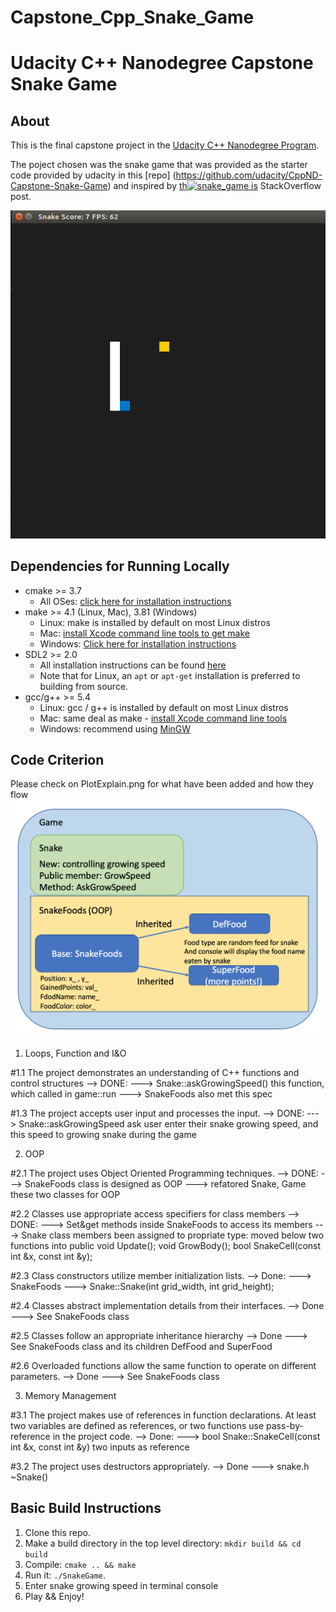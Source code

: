 # Capstone_Cpp_Snake_Game

# Udacity C++ Nanodegree Capstone Snake Game

## About

This is the final capstone project in the [Udacity C++ Nanodegree Program](https://www.udacity.com/course/c-plus-plus-nanodegree--nd213). 

The poject chosen was the snake game that was provided as the starter code provided by udacity in this [repo] (https://github.com/udacity/CppND-Capstone-Snake-Game) and inspired by [th![snake_game](https://user-images.githubusercontent.com/30057649/210230966-9e5f965d-d853-4483-964b-60229e696532.gif)
is](https://codereview.stackexchange.com/questions/212296/snake-game-in-c-with-sdl) StackOverflow post.

<img src="snake_game.gif"/>


## Dependencies for Running Locally
* cmake >= 3.7
  * All OSes: [click here for installation instructions](https://cmake.org/install/)
* make >= 4.1 (Linux, Mac), 3.81 (Windows)
  * Linux: make is installed by default on most Linux distros
  * Mac: [install Xcode command line tools to get make](https://developer.apple.com/xcode/features/)
  * Windows: [Click here for installation instructions](http://gnuwin32.sourceforge.net/packages/make.htm)
* SDL2 >= 2.0
  * All installation instructions can be found [here](https://wiki.libsdl.org/Installation)
  * Note that for Linux, an `apt` or `apt-get` installation is preferred to building from source.
* gcc/g++ >= 5.4
  * Linux: gcc / g++ is installed by default on most Linux distros
  * Mac: same deal as make - [install Xcode command line tools](https://developer.apple.com/xcode/features/)
  * Windows: recommend using [MinGW](http://www.mingw.org/)


## Code Criterion

Please check on PlotExplain.png for what have been added and how they flow
![plot](https://github.com/Kathy626/UdacityCpp_Snake-Game/blob/main/PlotExplain.png)

1. Loops, Function and I&O

#1.1
  The project demonstrates an understanding of C++ functions and control structures
  --> DONE:
  ---> Snake::askGrowingSpeed() this function, which called in game::run
  ---> SnakeFoods also met this spec

#1.3
  The project accepts user input and processes the input.
  --> DONE:
  ---> Snake::askGrowingSpeed ask user enter their snake growing speed, and this speed to growing snake during the game

2. OOP

#2.1
  The project uses Object Oriented Programming techniques.
  --> DONE:
  ---> SnakeFoods class is designed as OOP
  ---> refatored Snake, Game these two classes for OOP

#2.2 
  Classes use appropriate access specifiers for class members
  --> DONE:
  ---> Set&get methods inside SnakeFoods to access its members
  ---> Snake class members been assigned to propriate type:
       moved below two functions into public
       void Update();
       void GrowBody();
       bool SnakeCell(const int &x, const int &y);


#2.3 
  Class constructors utilize member initialization lists.
  --> Done:
  ---> SnakeFoods
  ---> Snake::Snake(int grid_width, int grid_height);

#2.4 
  Classes abstract implementation details from their interfaces.
  --> Done
  ---> See SnakeFoods class

#2.5 
  Classes follow an appropriate inheritance hierarchy
  --> Done
  ---> See SnakeFoods class and its children DefFood and SuperFood


#2.6 
  Overloaded functions allow the same function to operate on different parameters.
  --> Done
  ---> See SnakeFoods class

3. Memory Management

#3.1 
  The project makes use of references in function declarations.
  At least two variables are defined as references, or two functions use pass-by-reference in the project code.
  --> Done:
  ---> bool Snake::SnakeCell(const int &x, const int &y) two inputs as reference 

#3.2
  The project uses destructors appropriately.
  --> Done
  ---> snake.h ~Snake()

## Basic Build Instructions

1. Clone this repo.
2. Make a build directory in the top level directory: `mkdir build && cd build`
3. Compile: `cmake .. && make`
4. Run it: `./SnakeGame`.
5. Enter snake growing speed in terminal console
6. Play && Enjoy!
